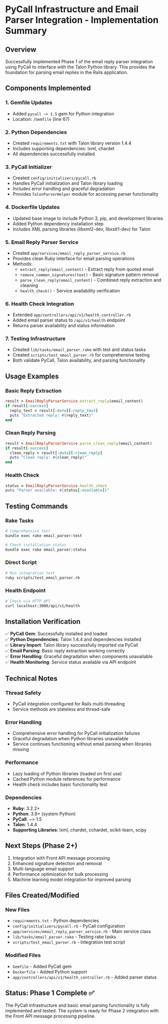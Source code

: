 # PyCall Infrastructure and Email Parser Integration - Implementation Summary

## Overview
Successfully implemented Phase 1 of the email reply parser integration using PyCall to interface with the Talon Python library. This provides the foundation for parsing email replies in the Rails application.

## Components Implemented

### 1. Gemfile Updates
- Added `pycall ~> 1.5` gem for Python integration
- Location: `/Gemfile` (line 67)

### 2. Python Dependencies
- Created `requirements.txt` with Talon library version 1.4.4
- Includes supporting dependencies: lxml, chardet
- All dependencies successfully installed

### 3. PyCall Initializer
- Created `config/initializers/pycall.rb`
- Handles PyCall initialization and Talon library loading
- Includes error handling and graceful degradation
- Provides `TalonParserHelper` module for accessing parser functionality

### 4. Dockerfile Updates
- Updated base image to include Python 3, pip, and development libraries
- Added Python dependency installation step
- Includes XML parsing libraries (libxml2-dev, libxslt1-dev) for Talon

### 5. Email Reply Parser Service
- Created `app/services/email_reply_parser_service.rb`
- Provides clean Ruby interface for email parsing operations
- Methods:
  - `extract_reply(email_content)` - Extract reply from quoted email
  - `remove_common_signatures(text)` - Basic signature pattern removal
  - `parse_clean_reply(email_content)` - Combined reply extraction and cleaning
  - `health_check()` - Service availability verification

### 6. Health Check Integration
- Extended `app/controllers/api/v1/health_controller.rb`
- Added email parser status to `/api/v1/health` endpoint
- Returns parser availability and status information

### 7. Testing Infrastructure
- Created `lib/tasks/email_parser.rake` with test and status tasks
- Created `scripts/test_email_parser.rb` for comprehensive testing
- Both validate PyCall, Talon availability, and parsing functionality

## Usage Examples

### Basic Reply Extraction
```ruby
result = EmailReplyParserService.extract_reply(email_content)
if result[:success]
  reply_text = result[:data][:reply_text]
  puts "Extracted reply: #{reply_text}"
end
```

### Clean Reply Parsing
```ruby
result = EmailReplyParserService.parse_clean_reply(email_content)
if result[:success]
  clean_reply = result[:data][:clean_reply]
  puts "Clean reply: #{clean_reply}"
end
```

### Health Check
```ruby
status = EmailReplyParserService.health_check
puts "Parser available: #{status[:available]}"
```

## Testing Commands

### Rake Tasks
```bash
# Comprehensive test
bundle exec rake email_parser:test

# Check installation status
bundle exec rake email_parser:status
```

### Direct Script
```bash
# Run integration test
ruby scripts/test_email_parser.rb
```

### Health Endpoint
```bash
# Check via HTTP API
curl localhost:3000/api/v1/health
```

## Installation Verification

✅ **PyCall Gem**: Successfully installed and loaded  
✅ **Python Dependencies**: Talon 1.4.4 and dependencies installed  
✅ **Library Import**: Talon library successfully imported via PyCall  
✅ **Email Parsing**: Basic reply extraction working correctly  
✅ **Error Handling**: Graceful degradation when components unavailable  
✅ **Health Monitoring**: Service status available via API endpoint  

## Technical Notes

### Thread Safety
- PyCall integration configured for Rails multi-threading
- Service methods are stateless and thread-safe

### Error Handling
- Comprehensive error handling for PyCall initialization failures
- Graceful degradation when Python libraries unavailable
- Service continues functioning without email parsing when libraries missing

### Performance
- Lazy loading of Python libraries (loaded on first use)
- Cached Python module references for performance
- Health check includes basic functionality test

### Dependencies
- **Ruby**: 3.2.2+
- **Python**: 3.9+ (system Python)
- **PyCall**: ~> 1.5
- **Talon**: 1.4.4
- **Supporting Libraries**: lxml, chardet, cchardet, scikit-learn, scipy

## Next Steps (Phase 2+)
1. Integration with Front API message processing
2. Enhanced signature detection and removal
3. Multi-language email support
4. Performance optimization for bulk processing
5. Machine learning model integration for improved parsing

## Files Created/Modified

### New Files
- `requirements.txt` - Python dependencies
- `config/initializers/pycall.rb` - PyCall configuration
- `app/services/email_reply_parser_service.rb` - Main service class
- `lib/tasks/email_parser.rake` - Testing rake tasks
- `scripts/test_email_parser.rb` - Integration test script

### Modified Files
- `Gemfile` - Added PyCall gem
- `Dockerfile` - Added Python support
- `app/controllers/api/v1/health_controller.rb` - Added parser status

## Status: Phase 1 Complete ✅

The PyCall infrastructure and basic email parsing functionality is fully implemented and tested. The system is ready for Phase 2 integration with the Front API message processing pipeline.
